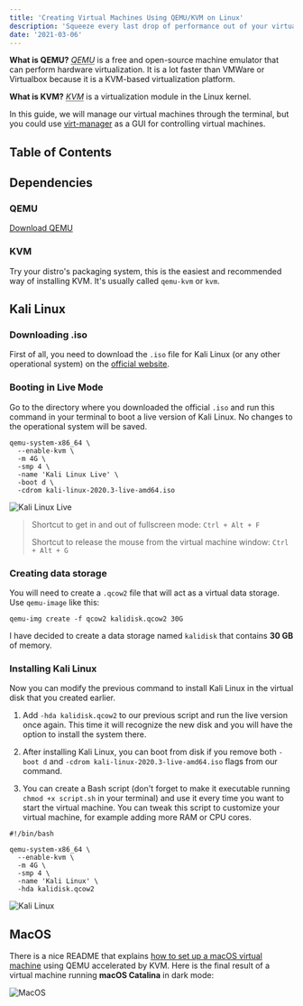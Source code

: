 ```yaml
---
title: 'Creating Virtual Machines Using QEMU/KVM on Linux'
description: 'Squeeze every last drop of performance out of your virtual machine.'
date: '2021-03-06'
---
```


**What is QEMU?** <dfn><abbr title="Quick EMUlator">QEMU</abbr></dfn> is a free and open-source machine emulator that can perform hardware virtualization. It is a lot faster than VMWare or Virtualbox because it is a KVM-based virtualization platform.

**What is KVM?** <dfn><abbr title="Kernel-based Virtual Machine">KVM</abbr></dfn> is a virtualization module in the Linux kernel.

In this guide, we will manage our virtual machines through the terminal, but you could use [virt-manager](https://virt-manager.org/) as a GUI for controlling virtual machines.

## Table of Contents

## Dependencies

### QEMU

[Download QEMU](https://www.qemu.org/download/)

### KVM

Try your distro's packaging system, this is the easiest and recommended way of installing KVM.
It's usually called `qemu-kvm` or `kvm`.

## Kali Linux

### Downloading .iso

First of all, you need to download the `.iso` file for Kali Linux (or any other operational system) on the [official website](https://www.kali.org/downloads/).

### Booting in Live Mode

Go to the directory where you downloaded the official `.iso` and run this command in your terminal to boot a live version of Kali Linux. No changes to the operational system will be saved.

```bash[class="command-line"]
qemu-system-x86_64 \
  --enable-kvm \
  -m 4G \
  -smp 4 \
  -name 'Kali Linux Live' \
  -boot d \
  -cdrom kali-linux-2020.3-live-amd64.iso
```

![Kali Linux Live](/images/creating-virtual-machines-using-qemu-kvm/kali-live.jpg)

> Shortcut to get in and out of fullscreen mode: `Ctrl + Alt + F`
>
> Shortcut to release the mouse from the virtual machine window: `Ctrl + Alt + G`

### Creating data storage

You will need to create a `.qcow2` file that will act as a virtual data storage. Use `qemu-image` like this:

```bash[class="command-line"]
qemu-img create -f qcow2 kalidisk.qcow2 30G
```

I have decided to create a data storage named `kalidisk` that contains **30 GB** of memory.

### Installing Kali Linux

Now you can modify the previous command to install Kali Linux in the virtual disk that you created earlier.

1. Add `-hda kalidisk.qcow2` to our previous script and run the live version once again. This time it will recognize the new disk and you will have the option to install the system there.

2. After installing Kali Linux, you can boot from disk if you remove both `-boot d` and `-cdrom kali-linux-2020.3-live-amd64.iso` flags from our command.

3. You can create a Bash script (don't forget to make it executable running `chmod +x script.sh` in your terminal) and use it every time you want to start the virtual machine. You can tweak this script to customize your virtual machine, for example adding more RAM or CPU cores.

```bash[class="line-numbers"]
#!/bin/bash

qemu-system-x86_64 \
  --enable-kvm \
  -m 4G \
  -smp 4 \
  -name 'Kali Linux' \
  -hda kalidisk.qcow2
```

![Kali Linux](/images/creating-virtual-machines-using-qemu-kvm/kali.jpg)

## MacOS

There is a nice README that explains [how to set up a macOS virtual machine](https://github.com/foxlet/macOS-Simple-KVM) using QEMU accelerated by KVM. Here is the final result of a virtual machine running **macOS Catalina** in dark mode:

![MacOS](/images/creating-virtual-machines-using-qemu-kvm/mac.jpg)
